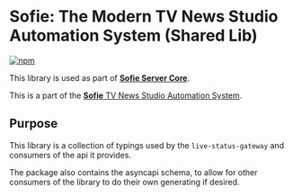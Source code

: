 # Sofie: The Modern TV News Studio Automation System (Shared Lib)

[![npm](https://img.shields.io/npm/v/@sofie-automation/live-status-gateway-api)](https://www.npmjs.com/package/@sofie-automation/live-status-gateway-api)

This library is used as part of [**Sofie Server Core**](https://github.com/nrkno/sofie-core).

This is a part of the [**Sofie** TV News Studio Automation System](https://github.com/nrkno/Sofie-TV-automation/).

## Purpose

This library is a collection of typings used by the `live-status-gateway` and consumers of the api it provides.

The package also contains the asyncapi schema, to allow for other consumers of the library to do their own generating if desired.
